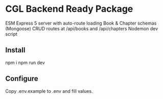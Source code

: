 # CGL Backend Ready Package

ESM Express 5 server with auto-route loading
Book & Chapter schemas (Mongoose)
CRUD routes at /api/books and /api/chapters
Nodemon dev script

## Install
npm i
npm run dev

## Configure
Copy .env.example to .env and fill values.
